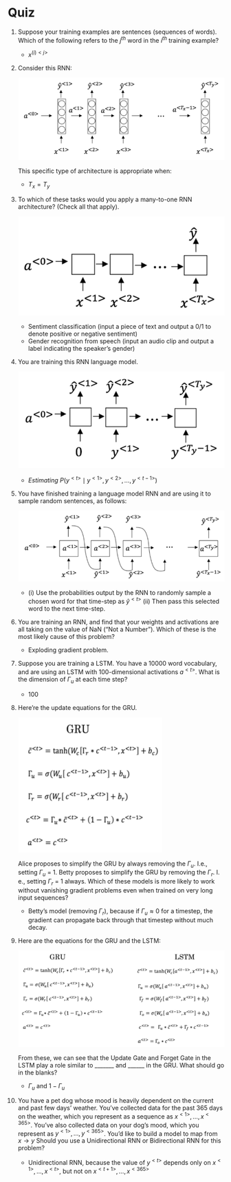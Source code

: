 # Quiz

1. Suppose your training examples are sentences (sequences of words). Which of the following refers to the $j^{th}$ word in the $i^{th}$ training example?
    - $x^{(i)<j>}$
    
2. Consider this RNN:
    
    ![Untitled](Quiz%20096adaa6110240da9361c7ed833b6d61/Untitled.png)
    
    This specific type of architecture is appropriate when:
    
    - $T_x = T_y$

1. To which of these tasks would you apply a many-to-one RNN architecture? (Check all that apply).
    
    ![Untitled](Quiz%20096adaa6110240da9361c7ed833b6d61/Untitled%201.png)
    
    - Sentiment classification (input a piece of text and output a 0/1 to denote positive or negative sentiment)
    - Gender recognition from speech (input an audio clip and output a label indicating the speaker’s gender)
    
2. You are training this RNN language model.
    
    ![Untitled](Quiz%20096adaa6110240da9361c7ed833b6d61/Untitled%202.png)
    
    - $Estimating \ P(y^{<t>} \mid y^{<1>}, y^{<2>}, …, y^{<t-1>})$
    
3. You have finished training a language model RNN and are using it to sample random sentences, as follows:
    
    ![Untitled](Quiz%20096adaa6110240da9361c7ed833b6d61/Untitled%203.png)
    
    - (i) Use the probabilities output by the RNN to randomly sample a chosen word for that time-step as $\hat{y}^{<t>}$ (ii) Then pass this selected word to the next time-step.
    
4. You are training an RNN, and find that your weights and activations are all taking on the value of NaN (“Not a Number”). Which of these is the most likely cause of this problem?
    - Exploding gradient problem.
    
5. Suppose you are training a LSTM. You have a 10000 word vocabulary, and are using an LSTM with 100-dimensional activations $a^{<t>}$. What is the dimension of $\Gamma_u$ at each time step?
    - 100
    
6. Here’re the update equations for the GRU.
    
    ![Untitled](Quiz%20096adaa6110240da9361c7ed833b6d61/Untitled%204.png)
    
    Alice proposes to simplify the GRU by always removing the $\Gamma_u$. I.e., setting $\Gamma_u$ = 1. Betty proposes to simplify the GRU by removing the $\Gamma_r$. I. e., setting $\Gamma_r$ = 1 always. Which of these models is more likely to work without vanishing gradient problems even when trained on very long input sequences?
    
    - Betty’s model (removing $\Gamma_r$), because if $\Gamma_u \approx 0$ for a timestep, the gradient can propagate back through that timestep without much decay.
    
7. Here are the equations for the GRU and the LSTM:
    
    ![Untitled](Quiz%20096adaa6110240da9361c7ed833b6d61/Untitled%205.png)
    
    From these, we can see that the Update Gate and Forget Gate in the LSTM play a role similar to _______ and ______ in the GRU. What should go in the blanks?
    
    - $\Gamma_u$ and $1-\Gamma_u$
    
8. You have a pet dog whose mood is heavily dependent on the current and past few days’ weather. You’ve collected data for the past 365 days on the weather, which you represent as a sequence as $x^{<1>}, …, x^{<365>}$. You’ve also collected data on your dog’s mood, which you represent as $y^{<1>}, …, y^{<365>}$. You’d like to build a model to map from $x \rightarrow y$ Should you use a Unidirectional RNN or Bidirectional RNN for this problem?
    - Unidirectional RNN, because the value of $y^{<t>}$ depends only on $x^{<1>}, …, x^{<t>}$, but not on $x^{<t+1>}, …, x^{<365>}$